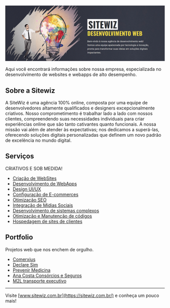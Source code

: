 ![SiteWiz](https://github.com/SiteWiz/.github/blob/main/images/sitewiz.png)


Aqui você encontrará informações sobre nossa empresa, especializada no desenvolvimento de websites e webapps de alto desempenho.

## Sobre a Sitewiz
A SiteWiz é uma agência 100% online, composta por uma equipe de desenvolvedores altamente qualificados e designers excepcionalmente criativos. Nosso comprometimento é trabalhar lado a lado com nossos clientes, compreendendo suas necessidades individuais para criar experiências online que são tanto cativantes quanto funcionais. A nossa missão vai além de atender às expectativas; nos dedicamos a superá-las, oferecendo soluções digitais personalizadas que definem um novo padrão de excelência no mundo digital.

## Serviços
CRIATIVOS E SOB MEDIDA!

* [Criação de WebSites](https://sitewiz.com.br/#servicos)
* [Desenvolvimento de WebApps](https://sitewiz.com.br/#servicos)
* [Design UI/UX](https://sitewiz.com.br/#servicos)
* [Configuração de E-commerces](https://sitewiz.com.br/#servicos)
* [Otimização SEO](https://sitewiz.com.br/#servicos)
* [Integração de Mídias Sociais](https://sitewiz.com.br/#servicos)
* [Desenvolvimento de sistemas complexos](https://sitewiz.com.br/#servicos)
* [Otimização e Manutenção de códigos](https://sitewiz.com.br/#servicos)
* [Hospedagem de sites de clientes](https://sitewiz.com.br/#servicos)

## Portfolio
Projetos web que nos enchem de orgulho.

* [Comerxius](https://comerxius.com)
* [Declare Sim](https://declaresim.com.br)
* [Prevenir Medicina](https://prevenirmedicina.com.br)
* [Ana Costa Consórcios e Seguros](https://anacostaconsorcios.com.br)
* [M2L transporte executivo](https://m2lexecutivetransfer.com.br)

----

Visite [www.sitewiz.com.br](https://sitewiz.com.br/) e conheça um pouco mais!
